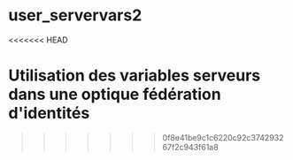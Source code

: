 user_servervars2
================
<<<<<<< HEAD


Utilisation des variables serveurs dans une optique fédération d'identités
=======
>>>>>>> 0f8e41be9c1c6220c92c374293267f2c943f61a8
